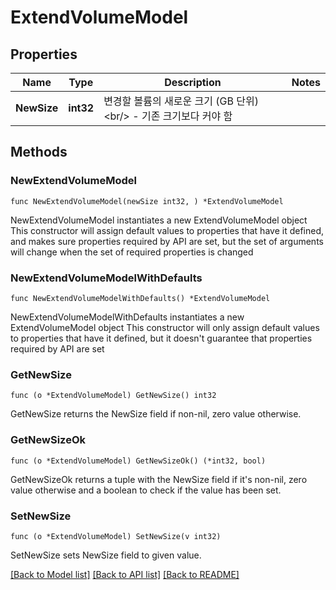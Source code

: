 # ExtendVolumeModel

## Properties

Name | Type | Description | Notes
------------ | ------------- | ------------- | -------------
**NewSize** | **int32** | 변경할 볼륨의 새로운 크기 (GB 단위) &lt;br/&gt; - 기존 크기보다 커야 함 | 

## Methods

### NewExtendVolumeModel

`func NewExtendVolumeModel(newSize int32, ) *ExtendVolumeModel`

NewExtendVolumeModel instantiates a new ExtendVolumeModel object
This constructor will assign default values to properties that have it defined,
and makes sure properties required by API are set, but the set of arguments
will change when the set of required properties is changed

### NewExtendVolumeModelWithDefaults

`func NewExtendVolumeModelWithDefaults() *ExtendVolumeModel`

NewExtendVolumeModelWithDefaults instantiates a new ExtendVolumeModel object
This constructor will only assign default values to properties that have it defined,
but it doesn't guarantee that properties required by API are set

### GetNewSize

`func (o *ExtendVolumeModel) GetNewSize() int32`

GetNewSize returns the NewSize field if non-nil, zero value otherwise.

### GetNewSizeOk

`func (o *ExtendVolumeModel) GetNewSizeOk() (*int32, bool)`

GetNewSizeOk returns a tuple with the NewSize field if it's non-nil, zero value otherwise
and a boolean to check if the value has been set.

### SetNewSize

`func (o *ExtendVolumeModel) SetNewSize(v int32)`

SetNewSize sets NewSize field to given value.



[[Back to Model list]](../README.md#documentation-for-models) [[Back to API list]](../README.md#documentation-for-api-endpoints) [[Back to README]](../README.md)


